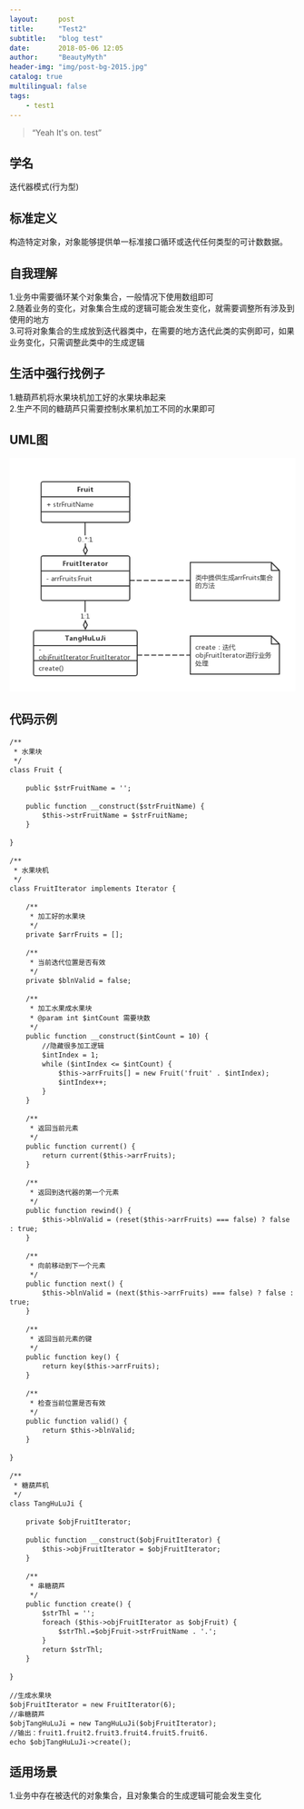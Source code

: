 ```yaml
---
layout:     post
title:      "Test2"
subtitle:   "blog test"
date:       2018-05-06 12:05
author:     "BeautyMyth"
header-img: "img/post-bg-2015.jpg"
catalog: true
multilingual: false
tags:
    - test1
---
```


> “Yeah It's on. test”



## 学名
迭代器模式(行为型)

## 标准定义
构造特定对象，对象能够提供单一标准接口循环或迭代任何类型的可计数数据。

## 自我理解
1.业务中需要循环某个对象集合，一般情况下使用数组即可
<br>
2.随着业务的变化，对象集合生成的逻辑可能会发生变化，就需要调整所有涉及到使用的地方
<br>
3.可将对象集合的生成放到迭代器类中，在需要的地方迭代此类的实例即可，如果业务变化，只需调整此类中的生成逻辑

## 生活中强行找例子
1.糖葫芦机将水果块机加工好的水果块串起来
<br>
2.生产不同的糖葫芦只需要控制水果机加工不同的水果即可

## UML图
![image](https://github.com/beautymyth/skilltree/blob/master/design%20pattern/images/%E8%BF%AD%E4%BB%A3%E5%99%A8%E6%A8%A1%E5%BC%8F.png?raw=true)

## 代码示例
```
/**
 * 水果块
 */
class Fruit {

    public $strFruitName = '';

    public function __construct($strFruitName) {
        $this->strFruitName = $strFruitName;
    }

}

/**
 * 水果块机
 */
class FruitIterator implements Iterator {

    /**
     * 加工好的水果块
     */
    private $arrFruits = [];

    /**
     * 当前迭代位置是否有效
     */
    private $blnValid = false;

    /**
     * 加工水果成水果块
     * @param int $intCount 需要块数
     */
    public function __construct($intCount = 10) {
        //隐藏很多加工逻辑
        $intIndex = 1;
        while ($intIndex <= $intCount) {
            $this->arrFruits[] = new Fruit('fruit' . $intIndex);
            $intIndex++;
        }
    }

    /**
     * 返回当前元素
     */
    public function current() {
        return current($this->arrFruits);
    }

    /**
     * 返回到迭代器的第一个元素
     */
    public function rewind() {
        $this->blnValid = (reset($this->arrFruits) === false) ? false : true;
    }

    /**
     * 向前移动到下一个元素
     */
    public function next() {
        $this->blnValid = (next($this->arrFruits) === false) ? false : true;
    }

    /**
     * 返回当前元素的键
     */
    public function key() {
        return key($this->arrFruits);
    }

    /**
     * 检查当前位置是否有效
     */
    public function valid() {
        return $this->blnValid;
    }

}

/**
 * 糖葫芦机
 */
class TangHuLuJi {

    private $objFruitIterator;

    public function __construct($objFruitIterator) {
        $this->objFruitIterator = $objFruitIterator;
    }

    /**
     * 串糖葫芦
     */
    public function create() {
        $strThl = '';
        foreach ($this->objFruitIterator as $objFruit) {
            $strThl.=$objFruit->strFruitName . '.';
        }
        return $strThl;
    }

}

//生成水果块
$objFruitIterator = new FruitIterator(6);
//串糖葫芦
$objTangHuLuJi = new TangHuLuJi($objFruitIterator);
//输出：fruit1.fruit2.fruit3.fruit4.fruit5.fruit6.
echo $objTangHuLuJi->create();
```

## 适用场景
1.业务中存在被迭代的对象集合，且对象集合的生成逻辑可能会发生变化




